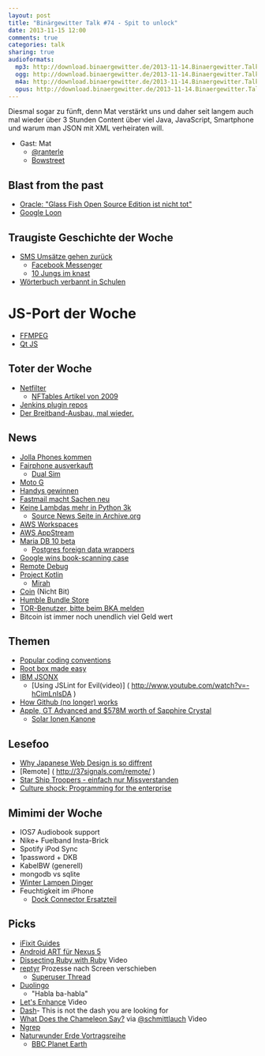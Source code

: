 ```yaml
---
layout: post
title: "Binärgewitter Talk #74 - Spit to unlock"
date: 2013-11-15 12:00
comments: true
categories: talk
sharing: true
audioformats:
  mp3: http://download.binaergewitter.de/2013-11-14.Binaergewitter.Talk.74.mp3
  ogg: http://download.binaergewitter.de/2013-11-14.Binaergewitter.Talk.74.ogg
  m4a: http://download.binaergewitter.de/2013-11-14.Binaergewitter.Talk.74.m4a
  opus: http://download.binaergewitter.de/2013-11-14.Binaergewitter.Talk.74.opus
---
```

Diesmal sogar zu fünft, denn Mat verstärkt uns und daher seit langem auch mal wieder über 3 Stunden Content über viel Java, JavaScript, Smartphone und warum man JSON mit XML verheiraten will.

- Gast: Mat 
    * [@ranterle](https://twitter.com/ranterle )
    * [Bowstreet](http://bowstreet.de/ )

## Blast from the past

- [Oracle: "Glass Fish Open Source Edition ist nicht tot"](http://www.heise.de/newsticker/meldung/Oracle-GlassFish-Open-Source-Edition-ist-nicht-tot-2042432.html )
- [Google Loon](http://www.golem.de/news/google-loon-google-testet-internetballons-1311-102762.html )

##  Traugiste Geschichte der Woche

- [SMS Umsätze gehen zurück](http://www.heise.de/newsticker/meldung/WhatsApp-Facebook-Co-Messenger-nagen-am-SMS-Umsatz-2046446.html )
    - [Facebook Messenger](http://www.heise.de/newsticker/meldung/Facebook-Messenger-setzt-auf-Mobilnummer-2045918.html )
    - [10 Jungs im knast]( http://arstechnica.com/gadgets/2013/11/ten-boys-arrested-for-child-porn-distribution-connected-to-snapchat/ )
- [Wörterbuch verbannt in Schulen]( http://www.theguardian.com/books/2010/jan/25/oral-sex-dictionary-ban-us-schools )

# JS-Port der Woche

- [FFMPEG]( http://devcomo.2013.nodeknockout.com/ )
- [Qt JS](http://badassjs.com/post/43158184752/qt-gui-toolkit-ported-to-javascript-via-emscripten )

## Toter der Woche

- [Netfilter](http://www.heise.de/newsticker/meldung/Neuer-Firewall-Code-fuer-Linux-3-13-aufgenommen-2045036.html )
    - [NFTables Artikel von 2009]( https://lwn.net/Articles/324989/ )
- [Jenkins plugin repos]( https://groups.google.com/forum/#!msg/jenkinsci-dev/-myjRIPcVwU/t4nkXONp8qgJ )
- [Der Breitband-Ausbau, mal wieder.]( http://www.heise.de/newsticker/meldung/Grosse-Koalition-plant-keine-Verpflichtung-zu-Breitband-fuer-alle-2045408.html )

## News

- [Jolla Phones kommen](http://www.mobilegeeks.de/jolla-smartphone-kommt-ab-27-november-vorbesteller-werden-noch-2013-beliefert/ )
- [Fairphone ausverkauft](http://www.heise.de/newsticker/meldung/Fairphone-Erste-Charge-ist-ausverkauft-2045193.html )
   - [Dual Sim]( http://en.wikipedia.org/wiki/Dual_SIM )
- [Moto G](http://www.heise.de/newsticker/meldung/Moto-G-Motorola-bringt-guenstiges-4-5-Zoll-Smartphone-mit-Android-2045052.html )
- [Handys gewinnen](http://www.heise.de/newsticker/meldung/Erstmals-haben-mehr-Haushalte-ein-Handy-als-ein-Festnetz-Telefon-2044932.html )
- [Fastmail macht Sachen neu]( http://blog.fastmail.fm/2013/11/13/increased-storage-quotas-and-other-service-level-changes/ )
- [Keine Lambdas mehr in Python 3k]( http://lambda-the-ultimate.org/node/587 )
    - [Source News Seite in Archive.org]( https://web.archive.org/web/20050727090414/http://tacojuice.org/plnews/ )
- [AWS Workspaces]( http://aws.amazon.com/workspaces/ )
- [AWS AppStream]( http://www.golem.de/news/appstream-amazon-steigt-ins-spiele-streaming-ein-1311-102743.html )
- [Maria DB 10 beta]( https://blog.mariadb.org/mariadb-10-0-beta-launched-an-important-milestone/ )
    * [Postgres foreign data wrappers]( http://wiki.postgresql.org/wiki/Foreign_data_wrappers )
- [Google wins book-scanning case]( http://gigaom.com/2013/11/14/google-wins-book-scanning-case-judge-finds-fair-use-cites-many-benefits/ )
- [Remote Debug]( http://remotedebug.org )
- [Project Kotlin]( http://kotlin.jetbrains.org/ )
    * [Mirah]( http://www.mirah.org/ )
- [Coin]( https://onlycoin.com/ ) (Nicht Bit)
- [Humble Bundle Store](https://www.humblebundle.com/store )
- [TOR-Benutzer, bitte beim BKA melden](http://www.heise.de/newsticker/meldung/BKA-Herbsttagung-Bitcoin-Silk-Road-und-TOR-beschaeftigen-die-Kriminalistik-2-0-2045204.html )
- Bitcoin ist immer noch unendlich viel Geld wert

## Themen

- [Popular coding conventions]( http://sideeffect.kr/popularconvention/#java )
- [Root box made easy]( https://github.com/search?q=exec+sudo+%24_GET&type=Code )
- [IBM JSONX]( http://pic.dhe.ibm.com/infocenter/wsdatap/v3r8m1/topic/xb60/convertingbetweenjsonandjsonx05.htm#wq4 )
   * [Using JSLint for Evil(video)] ( http://www.youtube.com/watch?v=-hCimLnIsDA )
- [How Github (no longer) works]( http://zachholman.com/talk/how-github-no-longer-works/ )
- [Apple, GT Advanced and $578M worth of Sapphire Crystal]( http://techcrunch.com/2013/11/11/apple-fires-its-ion-cannons/ )
    * [Solar Ionen Kanone]( http://www.extremetech.com/extreme/122231-solar-panels-made-with-ion-cannon-are-cheap-enough-to-challenge-fossil-fuels )

## Lesefoo

- [Why Japanese Web Design is so diffrent]( http://randomwire.com/why-japanese-web-design-is-so-different/ )
- [Remote] ( http://37signals.com/remote/ )
- [Star Ship Troopers - einfach nur Missverstanden]( http://www.theatlantic.com/entertainment/archive/2013/11/-em-starship-troopers-em-one-of-the-most-misunderstood-movies-ever/281236/ )
- [Culture shock: Programming for the enterprise]( http://symbo1ics.com/blog/?p=2119 )

## Mimimi der Woche

- IOS7 Audiobook support
- Nike+ Fuelband Insta-Brick
- Spotify iPod Sync
- 1password + DKB
- KabelBW (generell)
- mongodb vs sqlite
- [Winter Lampen Dinger](http://amzn.to/1e67ZSA)
- Feuchtigkeit im iPhone
    * [Dock Connector Ersatzteil]( http://www.amazon.de/dp/B008ATDB0O?tag=pfleidi-21 )

## Picks

- [iFixit Guides]( http://www.ifixit.com/Guide )
- [Android ART für Nexus 5](http://www.androidpolice.com/2013/11/06/meet-art-part-1-the-new-super-fast-android-runtime-google-has-been-working-on-in-secret-for-over-2-years-debuts-in-kitkat/ )
- [Dissecting Ruby with Ruby]( http://www.youtube.com/watch?v=UYVUSoNrM-c ) Video
- [reptyr](https://github.com/nelhage/reptyr ) Prozesse nach Screen verschieben
    * [Superuser Thread]( http://unix.stackexchange.com/questions/4034/how-can-i-disown-a-running-process-and-associate-it-to-a-new-screen-shell )
- [Duolingo]( http://www.duolingo.com/ )
    * "Habla ba-habla"
- [Let's Enhance](http://www.youtube.com/watch?v=Vxq9yj2pVWk ) Video
- [Dash]( http://kapeli.com/dash )- This is not the dash you are looking for
- [What Does the Chameleon Say?](https://www.youtube.com/watch?v=VNkDJk5_9eU ) via [@schmittlauch](http://twitter.com/schmittlauch ) Video
- [Ngrep]( http://ngrep.sourceforge.net/usage.html )
- [Naturwunder Erde Vortragsreihe](http://www.markus-mauthe.de/pages/tourdaten.html )
    - [BBC Planet Earth]( http://en.wikipedia.org/wiki/Planet_Earth_(TV_series) )
